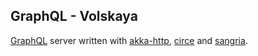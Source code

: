 ## GraphQL - Volskaya

[GraphQL](https://graphql.org) server written with [akka-http](https://github.com/akka/akka-http), [circe](https://github.com/circe/circe) and [sangria](https://github.com/sangria-graphql/sangria).
